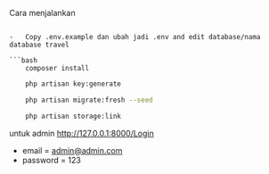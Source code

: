 Cara menjalankan
```

-   Copy .env.example dan ubah jadi .env and edit database/nama database travel 

```bash
    composer install
```

```bash
    php artisan key:generate
```

```bash
    php artisan migrate:fresh --seed
```

```bash
    php artisan storage:link
```

untuk admin http://127.0.0.1:8000/Login

-   email = admin@admin.com
-   password = 123
